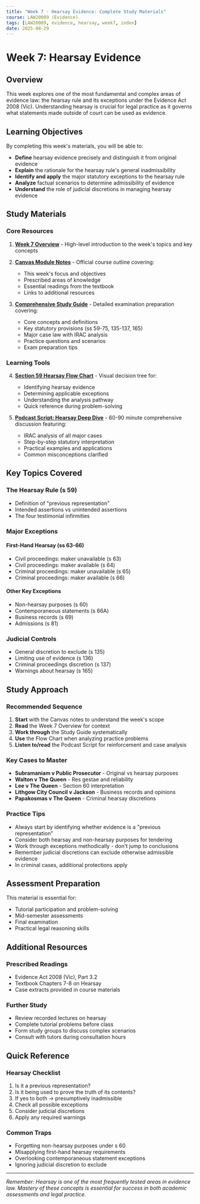 ```yaml
---
title: "Week 7 - Hearsay Evidence: Complete Study Materials"
course: LAW20009 (Evidence)
tags: [LAW20009, evidence, hearsay, week7, index]
date: 2025-08-29
---
```


# Week 7: Hearsay Evidence

## Overview

This week explores one of the most fundamental and complex areas of evidence law: the hearsay rule and its exceptions under the Evidence Act 2008 (Vic). Understanding hearsay is crucial for legal practice as it governs what statements made outside of court can be used as evidence.

## Learning Objectives

By completing this week's materials, you will be able to:

- **Define** hearsay evidence precisely and distinguish it from original evidence
- **Explain** the rationale for the hearsay rule's general inadmissibility
- **Identify and apply** the major statutory exceptions to the hearsay rule
- **Analyze** factual scenarios to determine admissibility of evidence
- **Understand** the role of judicial discretions in managing hearsay evidence

## Study Materials

### Core Resources

1. **[Week 7 Overview](./Week%207)** - High-level introduction to the week's topics and key concepts

2. **[Canvas Module Notes](./Week%207%20Canvas)** - Official course outline covering:
   - This week's focus and objectives
   - Prescribed areas of knowledge
   - Essential readings from the textbook
   - Links to additional resources

3. **[Comprehensive Study Guide](./Week%207%20-%20Study%20Guide)** - Detailed examination preparation covering:
   - Core concepts and definitions
   - Key statutory provisions (ss 59-75, 135-137, 165)
   - Major case law with IRAC analysis
   - Practice questions and scenarios
   - Exam preparation tips

### Learning Tools

4. **[Section 59 Hearsay Flow Chart](./Week%207%20Flow%20Chart%20-%20s%2059%20Hearsay)** - Visual decision tree for:
   - Identifying hearsay evidence
   - Determining applicable exceptions
   - Understanding the analysis pathway
   - Quick reference during problem-solving

5. **[Podcast Script: Hearsay Deep Dive](./Week%207%20Podcast%20Script)** - 60-90 minute comprehensive discussion featuring:
   - IRAC analysis of all major cases
   - Step-by-step statutory interpretation
   - Practical examples and applications
   - Common misconceptions clarified

## Key Topics Covered

### The Hearsay Rule (s 59)
- Definition of "previous representation"
- Intended assertions vs unintended assertions
- The four testimonial infirmities

### Major Exceptions

#### First-Hand Hearsay (ss 63-66)
- Civil proceedings: maker unavailable (s 63)
- Civil proceedings: maker available (s 64)
- Criminal proceedings: maker unavailable (s 65)
- Criminal proceedings: maker available (s 66)

#### Other Key Exceptions
- Non-hearsay purposes (s 60)
- Contemporaneous statements (s 66A)
- Business records (s 69)
- Admissions (s 81)

### Judicial Controls
- General discretion to exclude (s 135)
- Limiting use of evidence (s 136)
- Criminal proceedings discretion (s 137)
- Warnings about hearsay (s 165)

## Study Approach

### Recommended Sequence

1. **Start** with the Canvas notes to understand the week's scope
2. **Read** the Week 7 Overview for context
3. **Work through** the Study Guide systematically
4. **Use** the Flow Chart when analyzing practice problems
5. **Listen to/read** the Podcast Script for reinforcement and case analysis

### Key Cases to Master

- **Subramaniam v Public Prosecutor** - Original vs hearsay purposes
- **Walton v The Queen** - Res gestae and reliability
- **Lee v The Queen** - Section 60 interpretation
- **Lithgow City Council v Jackson** - Business records and opinions
- **Papakosmas v The Queen** - Criminal hearsay discretions

### Practice Tips

- Always start by identifying whether evidence is a "previous representation"
- Consider both hearsay and non-hearsay purposes for tendering
- Work through exceptions methodically - don't jump to conclusions
- Remember judicial discretions can exclude otherwise admissible evidence
- In criminal cases, additional protections apply

## Assessment Preparation

This material is essential for:
- Tutorial participation and problem-solving
- Mid-semester assessments
- Final examination
- Practical legal reasoning skills

## Additional Resources

### Prescribed Readings
- Evidence Act 2008 (Vic), Part 3.2
- Textbook Chapters 7-8 on Hearsay
- Case extracts provided in course materials

### Further Study
- Review recorded lectures on hearsay
- Complete tutorial problems before class
- Form study groups to discuss complex scenarios
- Consult with tutors during consultation hours

## Quick Reference

### Hearsay Checklist
1. Is it a previous representation?
2. Is it being used to prove the truth of its contents?
3. If yes to both → presumptively inadmissible
4. Check all possible exceptions
5. Consider judicial discretions
6. Apply any required warnings

### Common Traps
- Forgetting non-hearsay purposes under s 60
- Misapplying first-hand hearsay requirements
- Overlooking contemporaneous statement exceptions
- Ignoring judicial discretion to exclude

---

*Remember: Hearsay is one of the most frequently tested areas in evidence law. Mastery of these concepts is essential for success in both academic assessments and legal practice.*